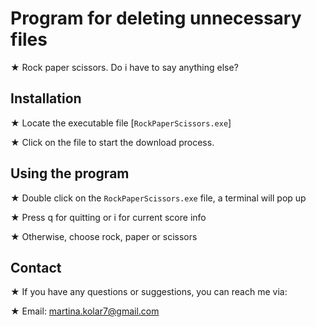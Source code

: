 
# Program for deleting unnecessary files

★ Rock paper scissors. Do i have to say anything else?


## Installation
 
★ Locate the executable file [```RockPaperScissors.exe```]

★ Click on the file to start the download process.

    
## Using the program
★ Double click on the ```RockPaperScissors.exe``` file, a terminal will pop up

★ Press q for quitting or i for current score info

★ Otherwise, choose rock, paper or scissors


## Contact

★ If you have any questions or suggestions, you can reach me via:

★ Email: martina.kolar7@gmail.com
